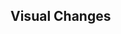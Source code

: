 <!--
Describe the motivation and changes made in this pull request.
Prefferably, motivation will be related to an existing issue in this repository.
Link any issues by issue number and use closing statements (eg: closes #123) as needed.
-->

## Visual Changes

<!--
If the PR makes visual changes, it's helpful to have screenshots that demonstrate them
-->

